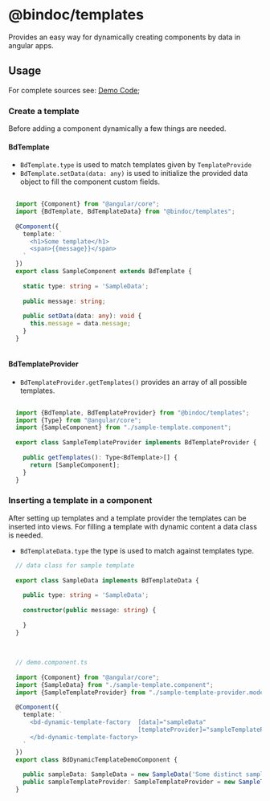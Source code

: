 # @bindoc/templates

Provides an easy way for dynamically creating components by data in angular apps.

## Usage 

For complete sources see: [Demo Code](https://github.com/BinDoc-UG/bindoc-templates/tree/master/src/demo);

### Create a template

Before adding a component dynamically a few things are needed.

#### BdTemplate

 - `BdTemplate.type` is used to match templates given by `TemplateProvide`
 - `BdTemplate.setData(data: any)` is used to initialize the provided data object to fill the component custom fields.

```typescript
  
  import {Component} from "@angular/core";
  import {BdTemplate, BdTemplateData} from "@bindoc/templates";
  
  @Component({
    template: `
      <h1>Some template</h1>
      <span>{{message}}</span>
    `
  })
  export class SampleComponent extends BdTemplate {
  
    static type: string = 'SampleData';
   
    public message: string;
     
    public setData(data: any): void {
      this.message = data.message;
    }
  }
  
``` 

#### BdTemplateProvider

- `BdTemplateProvider.getTemplates()` provides an array of all possible templates.  

```typescript
  
  import {BdTemplate, BdTemplateProvider} from "@bindoc/templates";
  import {Type} from "@angular/core";
  import {SampleComponent} from "./sample-template.component";
  
  export class SampleTemplateProvider implements BdTemplateProvider {
  
    public getTemplates(): Type<BdTemplate>[] {
      return [SampleComponent];
    }
  }

``` 

### Inserting a template in a component

After setting up templates and a template provider the templates can be inserted into views.
For filling a template with dynamic content a data class is needed. 

- `BdTemplateData.type` the type is used to match against templates type.

```typescript
  // data class for sample template
  
  export class SampleData implements BdTemplateData {
    
    public type: string = 'SampleData';
  
    constructor(public message: string) {
  
    }
  }
  
  
  
  // demo.component.ts 
  
  import {Component} from "@angular/core";
  import {SampleData} from "./sample-template.component";
  import {SampleTemplateProvider} from "./sample-template-provider.model";
  
  @Component({
    template: `
      <bd-dynamic-template-factory  [data]="sampleData"
                                    [templateProvider]="sampleTemplateProvider">
      </bd-dynamic-template-factory>
    `
  })
  export class BdDynamicTemplateDemoComponent {
  
    public sampleData: SampleData = new SampleData('Some distinct sample data added through extension class');
    public sampleTemplateProvider: SampleTemplateProvider = new SampleTemplateProvider();
  }

``` 
